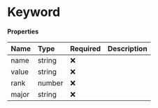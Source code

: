 # Keyword

**Properties**

| Name  | Type   | Required | Description |
| :---- | :----- | :------- | :---------- |
| name  | string | ❌       |             |
| value | string | ❌       |             |
| rank  | number | ❌       |             |
| major | string | ❌       |             |
